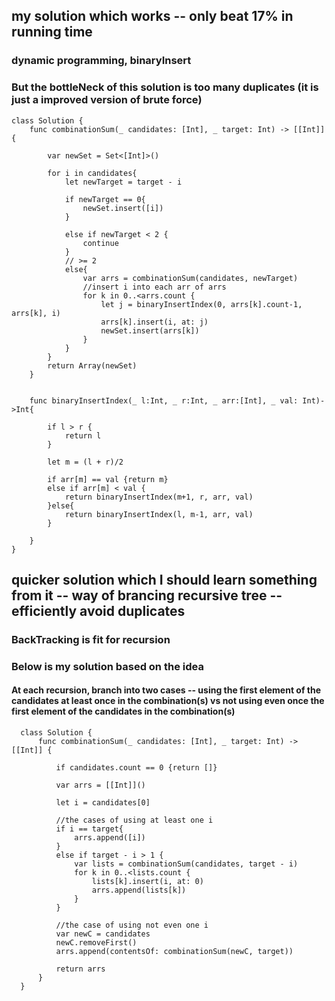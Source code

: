 ## my solution which works -- only beat 17% in running time
### dynamic programming, binaryInsert
### But the bottleNeck of this solution is too many duplicates (it is just a improved version of brute force)
    class Solution {
        func combinationSum(_ candidates: [Int], _ target: Int) -> [[Int]] {

            var newSet = Set<[Int]>()

            for i in candidates{
                let newTarget = target - i

                if newTarget == 0{
                    newSet.insert([i])
                }

                else if newTarget < 2 {
                    continue
                }
                // >= 2
                else{
                    var arrs = combinationSum(candidates, newTarget)
                    //insert i into each arr of arrs
                    for k in 0..<arrs.count {
                        let j = binaryInsertIndex(0, arrs[k].count-1, arrs[k], i)
                        arrs[k].insert(i, at: j)
                        newSet.insert(arrs[k])
                    }
                }
            }
            return Array(newSet)
        }


        func binaryInsertIndex(_ l:Int, _ r:Int, _ arr:[Int], _ val: Int)->Int{

            if l > r {
                return l 
            } 

            let m = (l + r)/2

            if arr[m] == val {return m}
            else if arr[m] < val {
                return binaryInsertIndex(m+1, r, arr, val)
            }else{
                return binaryInsertIndex(l, m-1, arr, val)
            }

        }
    }
    
    
## quicker solution which I should learn something from it -- way of brancing recursive tree -- efficiently avoid duplicates
### BackTracking is fit for recursion
### Below is my solution based on the idea
#### At each recursion, branch into two cases -- using the first element of the candidates at least once in the combination(s) vs not using even once the first element of the candidates in the combination(s)

      class Solution {
          func combinationSum(_ candidates: [Int], _ target: Int) -> [[Int]] {

              if candidates.count == 0 {return []}

              var arrs = [[Int]]()

              let i = candidates[0]

              //the cases of using at least one i
              if i == target{
                  arrs.append([i])
              }
              else if target - i > 1 {
                  var lists = combinationSum(candidates, target - i)
                  for k in 0..<lists.count {
                      lists[k].insert(i, at: 0)
                      arrs.append(lists[k])
                  }
              }

              //the case of using not even one i
              var newC = candidates
              newC.removeFirst()
              arrs.append(contentsOf: combinationSum(newC, target))

              return arrs
          }
      }
